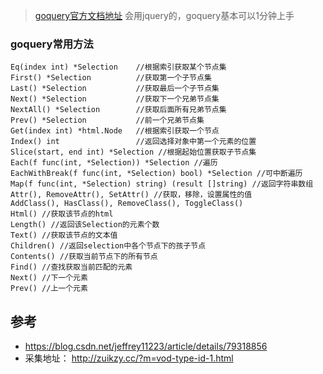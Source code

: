 > [goquery官方文档地址](https://godoc.org/github.com/PuerkitoBio/goquery)
> 会用jquery的，goquery基本可以1分钟上手

### goquery常用方法
```
Eq(index int) *Selection 	//根据索引获取某个节点集
First() *Selection 			//获取第一个子节点集
Last() *Selection	 		//获取最后一个子节点集
Next() *Selection 			//获取下一个兄弟节点集
NextAll() *Selection 		//获取后面所有兄弟节点集
Prev() *Selection			//前一个兄弟节点集
Get(index int) *html.Node	//根据索引获取一个节点
Index() int 				//返回选择对象中第一个元素的位置
Slice(start, end int) *Selection //根据起始位置获取子节点集
Each(f func(int, *Selection)) *Selection //遍历
EachWithBreak(f func(int, *Selection) bool) *Selection //可中断遍历
Map(f func(int, *Selection) string) (result []string) //返回字符串数组
Attr(), RemoveAttr(), SetAttr() //获取，移除，设置属性的值
AddClass(), HasClass(), RemoveClass(), ToggleClass()
Html() //获取该节点的html
Length() //返回该Selection的元素个数
Text() //获取该节点的文本值
Children() //返回selection中各个节点下的孩子节点
Contents() //获取当前节点下的所有节点
Find() //查找获取当前匹配的元素
Next() //下一个元素
Prev() //上一个元素
```

##  参考
- https://blog.csdn.net/jeffrey11223/article/details/79318856
- 采集地址： http://zuikzy.cc/?m=vod-type-id-1.html

